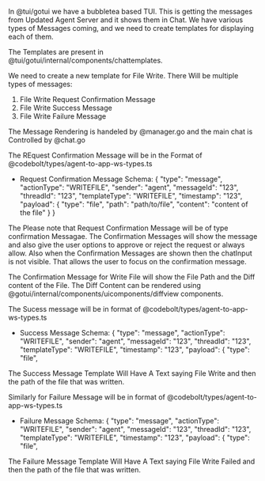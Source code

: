 In @tui/gotui we have a bubbletea based TUI. This is getting the messages from Updated Agent Server and it shows them in Chat. We have various types of Messages coming, and we need to create templates for displaying each of them.

The Templates are present in @tui/gotui/internal/components/chattemplates.

We need to create a new template for File Write. There Will be multiple types of messages:
1. File Write Request Confirmation Message
2. File Write Success Message
3. File Write Failure Message

The Message Rendering is handeled by @manager.go and the main chat is Controlled by @chat.go

The REquest Confirmation Message will be in the Format of @codebolt/types/agent-to-app-ws-types.ts
- Request Confirmation Message Schema:
    {
        "type": "message",
        "actionType": "WRITEFILE",
        "sender": "agent",
        "messageId": "123",
        "threadId": "123",
        "templateType": "WRITEFILE",
        "timestamp": "123",
        "payload": {
            "type": "file",
            "path": "path/to/file",
            "content": "content of the file"
        }
    }

The Please note that Request Confirmation Message will be of type confirmation Messagae. The Confirmation Messages will show the message and also give the user options to approve or reject the request or always allow. Also when the Confirmation Messages are shown then the chatInput is not visible. That allows the user to focus on the confirmation message. 

The Confirmation Message for Write File will show the File Path and the Diff content of the File. The Diff Content can be rendered using @gotui/internal/components/uicomponents/diffview components.

The Sucess message will be in format of @codebolt/types/agent-to-app-ws-types.ts
- Success Message Schema:
    {
        "type": "message",
        "actionType": "WRITEFILE",
        "sender": "agent",
        "messageId": "123",
        "threadId": "123",
        "templateType": "WRITEFILE",
        "timestamp": "123",
        "payload": {
            "type": "file",

The Success Message Template Will Have A Text saying File Write and then the path of the file that was written.


Similarly for Failure Message will be in format of @codebolt/types/agent-to-app-ws-types.ts
- Failure Message Schema:
    {
        "type": "message",
        "actionType": "WRITEFILE",
        "sender": "agent",
        "messageId": "123",
        "threadId": "123",
        "templateType": "WRITEFILE",
        "timestamp": "123",
        "payload": {
            "type": "file",

The Failure Message Template Will Have A Text saying File Write Failed and then the path of the file that was written.

